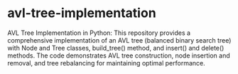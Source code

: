 # avl-tree-implementation
AVL Tree Implementation in Python: This repository provides a comprehensive implementation of an AVL tree (balanced binary search tree) with Node and Tree classes, build_tree() method, and insert() and delete() methods. The code demonstrates AVL tree construction, node insertion and removal, and tree rebalancing for maintaining optimal performance.
